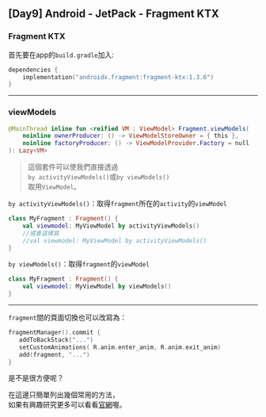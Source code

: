 ## [Day9] Android - JetPack - Fragment KTX


### Fragment KTX
首先要在app的`build.gradle`加入:
```kotlin
dependencies {
    implementation("androidx.fragment:fragment-ktx:1.3.6")
}
```

---

### viewModels
```kotlin
@MainThread inline fun <reified VM : ViewModel> Fragment.viewModels(
    noinline ownerProducer: () -> ViewModelStoreOwner = { this }, 
    noinline factoryProducer: () -> ViewModelProvider.Factory = null
): Lazy<VM>
```
> 這個套件可以使我們直接透過  
> `by activityViewModels()`或`by viewModels()`  
> 取用`ViewModel`。

`by activityViewModels()`：取得`fragment`所在的`activity`的`viewModel`
```kotlin
class MyFragment : Fragment() {
    val viewmodel: MyViewModel by activityViewModels()
    //或者這樣寫 
    //val viewmodel: MyViewModel by activityViewModels()
}
```
`by viewModels()`：取得`fragment`的`viewModel`
```kotlin 
class MyFragment : Fragment() {
    val viewmodel: MyViewModel by viewModels()
}
```
---

`fragment`間的頁面切換也可以改寫為：

```kotlin
fragmentManager().commit {
   addToBackStack("...")
   setCustomAnimations( R.anim.enter_anim, R.anim.exit_anim)
   add(fragment, "...")
}
```
是不是很方便呢？  

在這邊只簡單列出幾個常用的方法，  
如果有興趣研究更多可以看看[官網](https://developer.android.com/reference/kotlin/androidx/fragment/app/package-summary)喔。